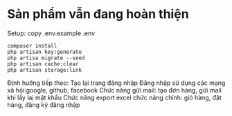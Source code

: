 <h1>Sản phẩm vẫn đang hoàn thiện  </h1>
Setup:
    copy .env.example .env

    composer install
    php artisan key:generate
    php artisa migrate --seed
    php artisan cache:clear
    php artisan storage:link

Định hướng tiếp theo: 
    Tạo lại trang đăng nhập 
    Đăng nhập sử dụng các mạng xã hội:google, github, facebook
    Chức năng gửi mail: tạo đơn hàng, gửi mail khi lấy laị mật khẩu 
    Chức năng export excel 
chức năng chính: giỏ hàng, đặt hàng, đăng ký đăng nhập 
